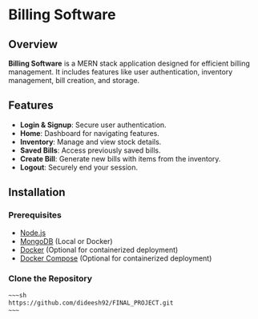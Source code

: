 # Billing Software

## Overview

**Billing Software** is a MERN stack application designed for efficient billing management. It includes features like user authentication, inventory management, bill creation, and storage.

## Features

- **Login & Signup**: Secure user authentication.
- **Home**: Dashboard for navigating features.
- **Inventory**: Manage and view stock details.
- **Saved Bills**: Access previously saved bills.
- **Create Bill**: Generate new bills with items from the inventory.
- **Logout**: Securely end your session.

## Installation

### Prerequisites

- [Node.js](https://nodejs.org/)
- [MongoDB](https://www.mongodb.com/try/download/community) (Local or Docker)
- [Docker](https://www.docker.com/products/docker-desktop) (Optional for containerized deployment)
- [Docker Compose](https://docs.docker.com/compose/install/) (Optional for containerized deployment)

### Clone the Repository

```bash
~~~sh
https://github.com/dideesh92/FINAL_PROJECT.git
~~~

